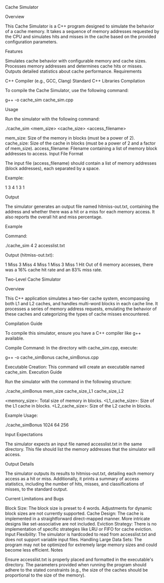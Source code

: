 Cache Simulator

Overview

This Cache Simulator is a C++ program designed to simulate the behavior of a cache memory. It takes a sequence of memory addresses requested by the CPU and simulates hits and misses in the cache based on the provided configuration parameters.

Features

Simulates cache behavior with configurable memory and cache sizes.
Processes memory addresses and determines cache hits or misses.
Outputs detailed statistics about cache performance.
Requirements

C++ Compiler (e.g., GCC, Clang)
Standard C++ Libraries
Compilation

To compile the Cache Simulator, use the following command:

g++ -o cache_sim cache_sim.cpp

Usage

Run the simulator with the following command:

./cache_sim <mem_size> <cache_size> <access_filename>

mem_size: Size of the memory in blocks (must be a power of 2).
cache_size: Size of the cache in blocks (must be a power of 2 and a factor of mem_size).
access_filename: Filename containing a list of memory block addresses to access.
Input File Format

The input file (access_filename) should contain a list of memory addresses (block addresses), each separated by a space.

Example:

1 3 4 1 3 1

Output

The simulator generates an output file named hitmiss-out.txt, containing the address and whether there was a hit or a miss for each memory access. It also reports the overall hit and miss percentage.

Example

Command:

./cache_sim 4 2 accesslist.txt

Output (hitmiss-out.txt):

1 Miss
3 Miss
4 Miss
1 Miss
3 Miss
1 Hit
Out of 6 memory accesses, there was a 16% cache hit rate and an 83% miss rate.

Two-Level Cache Simulator

Overview

This C++ application simulates a two-tier cache system, encompassing both L1 and L2 caches, and handles multi-word blocks in each cache line. It processes a series of memory address requests, emulating the behavior of these caches and categorizing the types of cache misses encountered.

Compilation Guide

To compile this simulator, ensure you have a C++ compiler like g++ available.

Compile Command:
In the directory with cache_sim.cpp, execute:

g++ -o cache_simBonus cache_simBonus.cpp

Executable Creation:
This command will create an executable named cache_sim.
Execution Guide

Run the simulator with the command in the following structure:

./cache_simBonus mem_size cache_size_L1 cache_size_L2

<memory_size>: Total size of memory in blocks.
<L1_cache_size>: Size of the L1 cache in blocks.
<L2_cache_size>: Size of the L2 cache in blocks.

Example Usage:

./cache_simBonus 1024 64 256

Input Expectations

The simulator expects an input file named accesslist.txt in the same directory. This file should list the memory addresses that the simulator will access.

Output Details

The simulator outputs its results to hitmiss-out.txt, detailing each memory access as a hit or miss. Additionally, it prints a summary of access statistics, including the number of hits, misses, and classifications of misses, to the standard output.

Current Limitations and Bugs

Block Size: The block size is preset to 4 words. Adjustments for dynamic block sizes are not currently supported.
Cache Design: The cache is implemented in a straightforward direct-mapped manner. More intricate designs like set-associative are not included.
Eviction Strategy: There is no implementation of specific strategies like LRU or FIFO for cache eviction.
Input Flexibility: The simulator is hardcoded to read from accesslist.txt and does not support variable input files.
Handling Large Data Sets: The program may not be optimized for extremely large memory sizes and could become less efficient.
Notes

Ensure accesslist.txt is properly placed and formatted in the executable's directory.
The parameters provided when running the program should adhere to the stated constraints (e.g., the size of the caches should be proportional to the size of the memory).